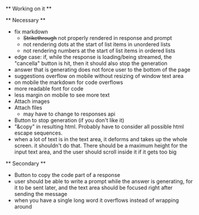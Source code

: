 ** Working on it **

** Necessary **

- fix markdown
    - ~~Strikethrough~~ not properly rendered in response and prompt
    - not rendering dots at the start of list items in unordered lists
    - not rendering numbers at the start of list items in ordered lists
- edge case: if, while the response is loading/being streamed, the "cancella" button is hit, then it should also stop the generation
- answer that is generating does not force user to the bottom of the page
- suggestions overflow on mobile without resizing of window text area
- on mobile the markdown for code overflows
- more readable font for code
- less margin on mobile to see more text
- Attach images
- Attach files
    - may have to change to responses api
- Button to stop generation (if you don't like it)
- "&copy" in resulting html. Probably have to consider all possible html escape sequences.
- when a lot of text is in the text area, it deforms and takes up the whole screen. it shouldn't do that. There should be a maximum height for the input text area, and the user should scroll inside it if it gets too big

** Secondary **


- Button to copy the code part of a response
- user should be able to write a prompt while the answer is generating, for it to be sent later, and the text area should be focused right after sending the message
- when you have a single long word it overflows instead of wrapping around
